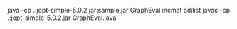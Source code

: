 java -cp .:jopt-simple-5.0.2.jar:sample.jar GraphEval incmat
adjlist
javac -cp .:jopt-simple-5.0.2.jar GraphEval.java